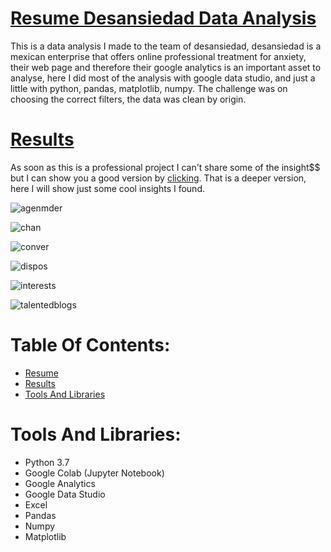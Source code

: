 # [Resume Desansiedad Data Analysis](#Table-Of-Contents)
This is a data analysis I made to the team of desansiedad, desansiedad is a mexican enterprise that offers online professional treatment for anxiety, their web page and therefore their google analytics is an important asset to analyse, here I did most of the analysis with google data studio, and just a little with python, pandas, matplotlib, numpy. The challenge was on choosing the correct filters, the data was clean by origin.

# [Results](#Table-Of-Contents)
As soon as this is a professional project I can't share some of the insight$$ but I can show you a good version by [clicking](https://datastudio.google.com/reporting/61f04c52-93e3-4ec5-969a-719304c32849/page/cyT9B). That is a deeper version, here I will show just some cool insights I found.

![agenmder](https://user-images.githubusercontent.com/58957744/116299502-67341700-a763-11eb-99a1-270a4424dcaf.png)

![chan](https://user-images.githubusercontent.com/58957744/116299507-67ccad80-a763-11eb-88ab-f01310c06986.png)

![conver](https://user-images.githubusercontent.com/58957744/116299508-68654400-a763-11eb-9a61-3e979b1766f6.png)

![dispos](https://user-images.githubusercontent.com/58957744/116299509-68654400-a763-11eb-93d9-3a2ade076156.png)

![interests](https://user-images.githubusercontent.com/58957744/116299510-68fdda80-a763-11eb-9c35-fef67827d5ca.png)

![talentedblogs](https://user-images.githubusercontent.com/58957744/116299512-68fdda80-a763-11eb-88c2-c920ba94153f.png)


# Table Of Contents:
* [Resume](#Resume-Desansiedad-Data-Analysis)
* [Results](#Results)
* [Tools And Libraries](#Tools-And-Libraries)



# Tools And Libraries:
* Python 3.7
* Google Colab (Jupyter Notebook)
* Google Analytics
* Google Data Studio
* Excel
* Pandas
* Numpy
* Matplotlib
